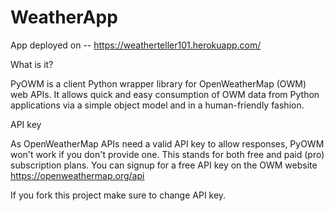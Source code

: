 # WeatherApp

App deployed on -- https://weatherteller101.herokuapp.com/

What is it?

PyOWM is a client Python wrapper library for OpenWeatherMap (OWM) web APIs. It allows quick and easy consumption of OWM data from Python applications via a simple object model and in a human-friendly fashion.

API key

As OpenWeatherMap APIs need a valid API key to allow responses, PyOWM won't work if you don't provide one. This stands for both free and paid (pro) subscription plans. You can signup for a free API key on the OWM website https://openweathermap.org/api


If you fork this project make sure to change API key.
